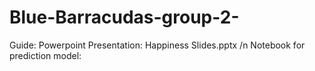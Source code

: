 # Blue-Barracudas-group-2-
Guide:
    Powerpoint Presentation: Happiness Slides.pptx /n
    Notebook for prediction model:
